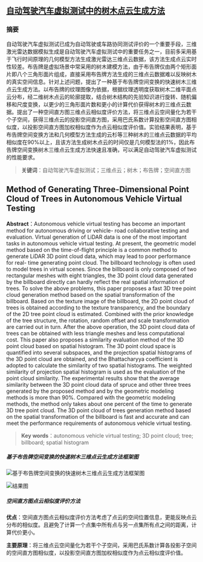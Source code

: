 ## [自动驾驶汽车虚拟测试中的树木点云生成方法](https://kns.cnki.net/kcms/detail/detail.aspx?dbcode=cjfq&dbname=CJFDAUTO&filename=JSGG202111024)

### 摘要

自动驾驶汽车虚拟测试已成为自动驾驶或车路协同测试评价的一个重要手段，三维激光雷达数据模拟生成是自动驾驶汽车虚拟测试中的重要任务之一，目前多采用基于飞行时间原理的几何模型方法生成激光雷达三维点云数据，该方法生成点云实时性较差。布告牌是虚拟场景中常采用的树木建模方法，由于布告牌仅由两个矩形面片即八个三角形面片组成，直接采用布告牌方法生成的三维点云数据难以反映树木的真实空间信息。针对上述问题，提出了一种基于布告牌空间变换的快速树木三维点云生成方法。以布告牌的纹理图像为依据，根据纹理透明度获取树木二维平面点云分布，经二维树木点云的轮廓提取，结合树木结构的先验知识进行旋转、随机偏移和尺度变换，以更少的三角形面片数和更小的计算代价获得树木的三维点云数据。提出了一种空间直方图三维点云相似度评价方法，将三维点云空间量化为若干个子空间，获得三维点云的投影空间直方图，采用巴氏系数计算投影空间直方图相似度，以投影空间直方图加权相似度作为点云相似度评价值。实验结果表明，基于布告牌空间变换方法和几何模型方法生成的云杉等三种树木的三维点云数据的平均相似度在90%以上，且该方法生成树木点云的时间仅是几何模型法的1%，因此布告牌空间变换树木三维点云生成方法快速且准确，可以满足自动驾驶汽车虚拟测试的性能要求。

> **关键词**：自动驾驶汽车虚拟测试；三维点云；树木；布告牌；空间直方图

## Method of Generating Three-Dimensional Point Cloud of Trees in Autonomous Vehicle Virtual Testing

**Abstract**：Autonomous vehicle virtual testing has become an important method for autonomous driving or vehicle- road collaborative testing and evaluation. Virtual generation of LiDAR data is one of the most important tasks in autonomous vehicle virtual testing. At present, the geometric model method based on the time-of-flight principle is a common method to generate LiDAR 3D point cloud data, which may lead to poor performance for real- time generating point cloud. The billboard technology is often used to model trees in virtual scenes. Since the billboard is only composed of two rectangular meshes with eight triangles, the 3D point cloud data generated by the billboard directly can hardly reflect the real spatial information of trees. To solve the above problems, this paper proposes a fast 3D tree point cloud generation method based on the spatial transformation of the billboard. Based on the texture image of the billboard, the 2D point cloud of trees is obtained according to the texture transparency, and the boundary of the 2D tree point cloud is estimated. Combined with the prior knowledge of the tree structure, the rotation, random offset and scale transformation are carried out in turn. After the above operation, the 3D point cloud data of trees can be obtained with less triangle meshes and less computational cost. This paper also proposes a similarity evaluation method of the 3D point cloud based on spatial histogram. The 3D point cloud space is quantified into several subspaces, and the projection spatial histograms of the 3D point cloud are obtained, and the Bhattacharyya coefficient is adopted to calculate the similarity of two spatial histograms. The weighted similarity of projection spatial histogram is used as the evaluation of the point cloud similarity. The experimental results show that the average similarity between the 3D point cloud data of spruce and other three trees generated by the proposed method and by the geometric modeling methods is more than 90%. Compared with the geometric modeling methods, the method only takes about one percent of the time to generate 3D tree point cloud. The 3D point cloud of trees generation method based on the spatial transformation of the billboard is fast and accurate and can meet the performance requirements of autonomous vehicle virtual testing.

> **Key words**：autonomous vehicle virtual testing; 3D point cloud; tree; billboard; spatial histogram

##### 基于布告牌空间变换的快速树木三维点云生成方法框架图

![基于布告牌空间变换的快速树木三维点云生成方法框架图](/框架图.png)

![结果图](/results.png)

##### 空间直方图点云相似度评价方法

**优点**：空间直方图点云相似度评价方法考虑了点云的空间位置信息，更能反映点云分布的相似度。且避免了计算一个点集中所有点与另一点集所有点之间的距离，计算代价更小。

**主要原理**：将三维点云空间量化为若干个子空间，采用巴氏系数计算各投影子空间的空间直方图相似度，以投影空间直方图加权相似度作为点云相似度评价值。


